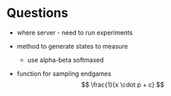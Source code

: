 
# Questions

- where server - need to run experiments

- method to generate states to measure
    - use alpha-beta softmaxed

- function for sampling endgames
    $$
    \frac{1}{x \cdot p + c}
    $$

